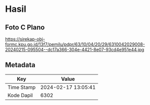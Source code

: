 # Hasil

## Foto C Plano

https://sirekap-obj-formc.kpu.go.id/13f7/pemilu/pdpr/63/10/04/20/29/6310042029008-20240215-095504--dc17a366-304e-4421-8e07-93cd4e951e44.jpg


## Metadata

| Key        | Value               |
| ---------- | ------------------- |
| Time Stamp | 2024-02-17 13:05:41 |
| Kode Dapil | 6302                |



